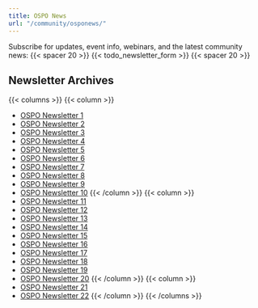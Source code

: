 ```yaml
---
title: OSPO News
url: "/community/osponews/"
---
```


Subscribe for updates, event info, webinars, and the latest community news:
{{< spacer 20 >}}
{{< todo_newsletter_form >}}
{{< spacer 20 >}}

## Newsletter Archives

{{< columns >}}
{{< column >}}
- [OSPO Newsletter 1](https://github.com/todogroup/ospology/blob/main/newsletter/2021-07-26.md)
- [OSPO Newsletter 2](https://github.com/todogroup/ospology/blob/main/newsletter/2021-08-30.md)
- [OSPO Newsletter 3](https://ospo-news.ghost.io/ospo-news-from-the-todo-group-issue-3/)
- [OSPO Newsletter 4](https://github.com/todogroup/ospology/blob/main/newsletter/2021-10-26.md)
- [OSPO Newsletter 5](https://github.com/todogroup/ospology/blob/main/newsletter/2021-11-30.md)
- [OSPO Newsletter 6](https://github.com/todogroup/ospology/blob/main/newsletter/2021-12-28.md)
- [OSPO Newsletter 7](https://ospo-news.ghost.io/ospo-news-from-the-todo-group-issue-7/)
- [OSPO Newsletter 8](https://ospo-news.ghost.io/ospo-news-from-the-todo-group-issue-8/)
- [OSPO Newsletter 9](https://ospo-news.ghost.io/ospo-news-from-the-todo-group-issue-9/)
- [OSPO Newsletter 10](https://ospo-news.ghost.io/ospo-news-from-the-todo-group-issue-10/)
{{< /column >}}
{{< column >}}
- [OSPO Newsletter 11](https://ospo-news.ghost.io/ospo-news-from-the-todo-group-issue-11/)
- [OSPO Newsletter 12](https://ospo-news.ghost.io/ospo-news-from-the-todo-group-issue-12/)
- [OSPO Newsletter 13](https://ospo-news.ghost.io/ospo-news-from-the-todo-group-issue-13/)
- [OSPO Newsletter 14](https://ospo-news.ghost.io/ospo-news-from-the-todo-group-issue-14/)
- [OSPO Newsletter 15](https://ospo-news.ghost.io/ospo-news-from-the-todo-group-issue-15/)
- [OSPO Newsletter 16](https://ospo-news.ghost.io/ospo-news-from-the-todo-group-issue-16/)
- [OSPO Newsletter 17](https://ospo-news.ghost.io/ospo-news-from-the-todo-group-issue-17/)
- [OSPO Newsletter 18](https://ospo-news.ghost.io/ospo-news-from-the-todo-group-issue-18/)
- [OSPO Newsletter 19](https://ospo-news.ghost.io/ospo-news-from-the-todo-group-issue-19/)
- [OSPO Newsletter 20](https://ospo-news.ghost.io/ospo-newsletter-20/)
{{< /column >}}
{{< column >}}
- [OSPO Newsletter 21](https://ospo-news.ghost.io/osponews-from-the-todo-group-issue-21/)
- [OSPO Newsletter 22](https://ospo-news.ghost.io/osponews-from-the-todo-group-issue-22/)
{{< /column >}}
{{< /columns >}}